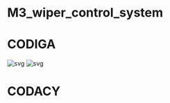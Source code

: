 # M3_wiper_control_system

# CODIGA
![svg](https://user-images.githubusercontent.com/102717322/168414165-dddf2cdd-fe65-455b-a9ee-d76562ede3b4.svg)
![svg](https://user-images.githubusercontent.com/102717322/168414180-53836dce-6430-46a4-ad9b-6bbc6bf262a5.svg)

# CODACY
